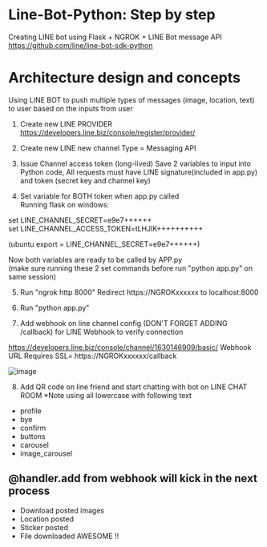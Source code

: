 # Line-Bot-Python:  Step by step
Creating LINE bot using Flask + NGROK + LINE Bot message API
https://github.com/line/line-bot-sdk-python

# Architecture design and concepts
Using LINE BOT to push multiple types of messages (image, location, text) to user based on the inputs from user

1) Create new LINE PROVIDER  
https://developers.line.biz/console/register/provider/


2) Create new LINE new channel 
Type = Messaging API


3) Issue Channel access token (long-lived)
Save 2 variables to input into Python code, All requests must have LINE signature(included in app.py) 
and token (secret key and channel key)


4) Set variable for BOTH token when app.py called  
 Running flask on windows:  

set LINE_CHANNEL_SECRET=e9e7++++++  
set LINE_CHANNEL_ACCESS_TOKEN=tLHJIK++++++++++  

(ubuntu export =  LINE_CHANNEL_SECRET=e9e7++++++)    

Now both variables are ready to be called by APP.py    
(make sure running these 2 set commands before run "python app.py" on same session)  


5) Run "ngrok http 8000"
Redirect https://NGROKxxxxxx  to localhost:8000


6) Run "python app.py" 


7) Add webhook on line channel config   (DON'T FORGET ADDING    /callback) for LINE Webhook to verify connection

https://developers.line.biz/console/channel/1630146909/basic/
Webhook URL Requires SSL= https://NGROKxxxxxx/callback

![image](https://user-images.githubusercontent.com/16419246/49954183-7f25db80-fec5-11e8-9124-2d080ec36c73.png)


8) Add QR code on line friend and start chatting with bot on LINE CHAT ROOM
*Note using all lowercase with following text
- profile
- bye
- confirm
- buttons
- carousel
- image_carousel


## @handler.add  from webhook will kick in the next process
- Download posted images
- Location posted
- Sticker posted
- File downloaded
AWESOME !!
